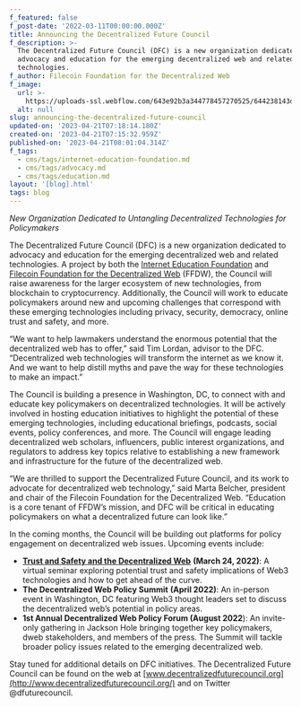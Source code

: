 ```yaml
---
f_featured: false
f_post-date: '2022-03-11T00:00:00.000Z'
title: Announcing the Decentralized Future Council
f_description: >-
  The Decentralized Future Council (DFC) is a new organization dedicated to
  advocacy and education for the emerging decentralized web and related
  technologies.
f_author: Filecoin Foundation for the Decentralized Web
f_image:
  url: >-
    https://uploads-ssl.webflow.com/643e92b3a344778457270525/644238143db3a057d266cecd_1-dxorkqq-jlhbhjiqkehiig.png
  alt: null
slug: announcing-the-decentralized-future-council
updated-on: '2023-04-21T07:18:14.180Z'
created-on: '2023-04-21T07:15:32.959Z'
published-on: '2023-04-21T08:01:04.314Z'
f_tags:
  - cms/tags/internet-education-foundation.md
  - cms/tags/advocacy.md
  - cms/tags/education.md
layout: '[blog].html'
tags: blog
---
```


_New Organization Dedicated to Untangling Decentralized Technologies for Policymakers_

The Decentralized Future Council (DFC) is a new organization dedicated to advocacy and education for the emerging decentralized web and related technologies. A project by both the [Internet Education Foundation](https://www.neted.org/) and [Filecoin Foundation for the Decentralized Web](https://ffdweb.org/) (FFDW), the Council will raise awareness for the larger ecosystem of new technologies, from blockchain to cryptocurrency. Additionally, the Council will work to educate policymakers around new and upcoming challenges that correspond with these emerging technologies including privacy, security, democracy, online trust and safety, and more.

“We want to help lawmakers understand the enormous potential that the decentralized web has to offer,” said Tim Lordan, advisor to the DFC. “Decentralized web technologies will transform the internet as we know it. And we want to help distill myths and pave the way for these technologies to make an impact.”

The Council is building a presence in Washington, DC, to connect with and educate key policymakers on decentralized technologies. It will be actively involved in hosting education initiatives to highlight the potential of these emerging technologies, including educational briefings, podcasts, social events, policy conferences, and more. The Council will engage leading decentralized web scholars, influencers, public interest organizations, and regulators to address key topics relative to establishing a new framework and infrastructure for the future of the decentralized web.

“We are thrilled to support the Decentralized Future Council, and its work to advocate for decentralized web technology,” said Marta Belcher, president and chair of the Filecoin Foundation for the Decentralized Web. “Education is a core tenant of FFDW’s mission, and DFC will be critical in educating policymakers on what a decentralized future can look like.”

In the coming months, the Council will be building out platforms for policy engagement on decentralized web issues. Upcoming events include:

*   [**Trust and Safety and the Decentralized Web**](https://www.eventbrite.com/e/trust-and-safety-and-the-decentralized-web-tickets-272256896707) **(March 24, 2022)**: A virtual seminar exploring potential trust and safety implications of Web3 technologies and how to get ahead of the curve.
*   **The Decentralized Web Policy Summit** **(April 2022)**: An in-person event in Washington, DC featuring Web3 thought leaders set to discuss the decentralized web’s potential in policy areas.
*   **1st Annual Decentralized Web Policy Forum (August 2022**): An invite-only gathering in Jackson Hole bringing together key policymakers, dweb stakeholders, and members of the press. The Summit will tackle broader policy issues related to the emerging decentralized web.

Stay tuned for additional details on DFC initiatives. The Decentralized Future Council can be found on the web at [www.decentralizedfuturecouncil.org](http://www.decentralizedfuturecouncil.org/) and on Twitter @dfuturecouncil.
